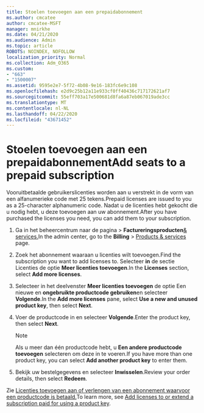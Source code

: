 ```yaml
---
title: Stoelen toevoegen aan een prepaidabonnement
ms.author: cmcatee
author: cmcatee-MSFT
manager: mnirkhe
ms.date: 04/21/2020
ms.audience: Admin
ms.topic: article
ROBOTS: NOINDEX, NOFOLLOW
localization_priority: Normal
ms.collection: Adm_O365
ms.custom:
- "663"
- "1500007"
ms.assetid: 9595e2e7-5f72-4b08-9e16-183fc6e9c108
ms.openlocfilehash: e2d9c25b12a11e933cf0ff40436c717172621af7
ms.sourcegitcommit: 55eff703a17e500681d8fa6a87eb067019ade3cc
ms.translationtype: MT
ms.contentlocale: nl-NL
ms.lasthandoff: 04/22/2020
ms.locfileid: "43671452"
---
```

# <a name="add-seats-to-a-prepaid-subscription"></a><span data-ttu-id="10547-102">Stoelen toevoegen aan een prepaidabonnement</span><span class="sxs-lookup"><span data-stu-id="10547-102">Add seats to a prepaid subscription</span></span>

<span data-ttu-id="10547-103">Vooruitbetaalde gebruikerslicenties worden aan u verstrekt in de vorm van een alfanumerieke code met 25 tekens.</span><span class="sxs-lookup"><span data-stu-id="10547-103">Prepaid licenses are issued to you as a 25-character alphanumeric code.</span></span> <span data-ttu-id="10547-104">Nadat u de licenties hebt gekocht die u nodig hebt, u deze toevoegen aan uw abonnement.</span><span class="sxs-lookup"><span data-stu-id="10547-104">After you have purchased the licenses you need, you can add them to your subscription.</span></span> 

1. <span data-ttu-id="10547-105">Ga in het beheercentrum naar de pagina >  **Factureringsproducten**[& services.](https://go.microsoft.com/fwlink/p/?linkid=842054)</span><span class="sxs-lookup"><span data-stu-id="10547-105">In the admin center, go to the **Billing** > [Products & services](https://go.microsoft.com/fwlink/p/?linkid=842054) page.</span></span>

2. <span data-ttu-id="10547-106">Zoek het abonnement waaraan u licenties wilt toevoegen.</span><span class="sxs-lookup"><span data-stu-id="10547-106">Find the subscription you want to add licenses to.</span></span> <span data-ttu-id="10547-107">Selecteer **in** de sectie Licenties de optie **Meer licenties toevoegen**.</span><span class="sxs-lookup"><span data-stu-id="10547-107">In the **Licenses** section, select **Add more licenses**.</span></span>

3. <span data-ttu-id="10547-108">Selecteer in het deelvenster **Meer licenties toevoegen** de optie Een nieuwe en **ongebruikte productcode gebruiken**en selecteer **Volgende**.</span><span class="sxs-lookup"><span data-stu-id="10547-108">In the **Add more licenses** pane, select **Use a new and unused product key**, then select **Next**.</span></span>

4. <span data-ttu-id="10547-109">Voer de productcode in en selecteer **Volgende**.</span><span class="sxs-lookup"><span data-stu-id="10547-109">Enter the product key, then select **Next**.</span></span>

    > [!NOTE]
    > <span data-ttu-id="10547-110">Als u meer dan één productcode hebt, u **Een andere productcode toevoegen** selecteren om deze in te voeren.</span><span class="sxs-lookup"><span data-stu-id="10547-110">If you have more than one product key, you can select **Add another product key** to enter them.</span></span>

5. <span data-ttu-id="10547-111">Bekijk uw bestelgegevens en selecteer **Inwisselen**.</span><span class="sxs-lookup"><span data-stu-id="10547-111">Review your order details, then select **Redeem**.</span></span>

<span data-ttu-id="10547-112">Zie [Licenties toevoegen aan of verlengen van een abonnement waarvoor een productcode is betaald.](https://docs.microsoft.com/office365/admin/misc/add-licenses-using-product-key)</span><span class="sxs-lookup"><span data-stu-id="10547-112">To learn more, see [Add licenses to or extend a subscription paid for using a product key](https://docs.microsoft.com/office365/admin/misc/add-licenses-using-product-key).</span></span>